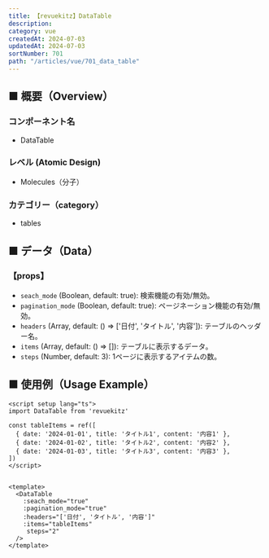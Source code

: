 ```yaml
---
title: 【revuekitz】DataTable
description:
category: vue
createdAt: 2024-07-03
updatedAt: 2024-07-03
sortNumber: 701
path: "/articles/vue/701_data_table"
---
```


<nuxt-content-wrapper>

## ■ 概要（Overview）
### コンポーネント名
- DataTable

### レベル (Atomic Design)
- Molecules（分子）

### カテゴリー（category）
- tables

## ■ データ（Data）

### 【props】

- `seach_mode` (Boolean, default: true): 検索機能の有効/無効。
- `pagination_mode` (Boolean, default: true): ページネーション機能の有効/無効。
- `headers` (Array, default: () => ['日付', 'タイトル', '内容']): テーブルのヘッダー名。
- `items` (Array, default: () => []): テーブルに表示するデータ。
- `steps` (Number, default: 3): 1ページに表示するアイテムの数。

## ■ 使用例（Usage Example）

```vue
<script setup lang="ts">
import DataTable from 'revuekitz'

const tableItems = ref([
  { date: '2024-01-01', title: 'タイトル1', content: '内容1' },
  { date: '2024-01-02', title: 'タイトル2', content: '内容2' },
  { date: '2024-01-03', title: 'タイトル3', content: '内容3' },
])
</script>


<template>
  <DataTable
    :seach_mode="true"
    :pagination_mode="true"
    :headers="['日付', 'タイトル', '内容']"
    :items="tableItems"
     steps="2"
  />
</template>


```

</nuxt-content-wrapper>